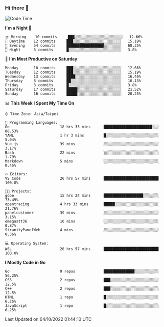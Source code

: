 ### Hi there 👋

<!--START_SECTION:waka-->
![Code Time](http://img.shields.io/badge/Code%20Time-478%20hrs%2052%20mins-blue)

**I'm a Night 🦉** 

```text
🌞 Morning    10 commits     ███░░░░░░░░░░░░░░░░░░░░░░   12.66% 
🌆 Daytime    12 commits     ███░░░░░░░░░░░░░░░░░░░░░░   15.19% 
🌃 Evening    54 commits     █████████████████░░░░░░░░   68.35% 
🌙 Night      3 commits      █░░░░░░░░░░░░░░░░░░░░░░░░   3.8%

```
📅 **I'm Most Productive on Saturday** 

```text
Monday       10 commits     ███░░░░░░░░░░░░░░░░░░░░░░   12.66% 
Tuesday      12 commits     ███░░░░░░░░░░░░░░░░░░░░░░   15.19% 
Wednesday    13 commits     ████░░░░░░░░░░░░░░░░░░░░░   16.46% 
Thursday     8 commits      ██░░░░░░░░░░░░░░░░░░░░░░░   10.13% 
Friday       3 commits      █░░░░░░░░░░░░░░░░░░░░░░░░   3.8% 
Saturday     17 commits     █████░░░░░░░░░░░░░░░░░░░░   21.52% 
Sunday       16 commits     █████░░░░░░░░░░░░░░░░░░░░   20.25%

```


📊 **This Week I Spent My Time On** 

```text
⌚︎ Time Zone: Asia/Taipei

💬 Programming Languages: 
Go                       18 hrs 33 mins      ██████████████████████░░░   88.53% 
YAML                     1 hr 3 mins         █░░░░░░░░░░░░░░░░░░░░░░░░   5.04% 
Vue.js                   39 mins             ░░░░░░░░░░░░░░░░░░░░░░░░░   3.17% 
Bash                     22 mins             ░░░░░░░░░░░░░░░░░░░░░░░░░   1.79% 
Markdown                 5 mins              ░░░░░░░░░░░░░░░░░░░░░░░░░   0.45%

🔥 Editors: 
VS Code                  20 hrs 57 mins      █████████████████████████   100.0%

🐱‍💻 Projects: 
gobe                     15 hrs 24 mins      ██████████████████░░░░░░░   73.49% 
opentracing              4 hrs 33 mins       █████░░░░░░░░░░░░░░░░░░░░   21.76% 
panelcustomer            39 mins             ░░░░░░░░░░░░░░░░░░░░░░░░░   3.15% 
omegaatt36               10 mins             ░░░░░░░░░░░░░░░░░░░░░░░░░   0.87% 
StranityPanelWeb         4 mins              ░░░░░░░░░░░░░░░░░░░░░░░░░   0.36%

💻 Operating System: 
WSL                      20 hrs 57 mins      █████████████████████████   100.0%

```

**I Mostly Code in Go** 

```text
Go                       9 repos             ██████████████░░░░░░░░░░░   56.25% 
CSS                      2 repos             ███░░░░░░░░░░░░░░░░░░░░░░   12.5% 
C++                      2 repos             ███░░░░░░░░░░░░░░░░░░░░░░   12.5% 
HTML                     1 repo              █░░░░░░░░░░░░░░░░░░░░░░░░   6.25% 
JavaScript               1 repo              █░░░░░░░░░░░░░░░░░░░░░░░░   6.25%

```



 Last Updated on 04/10/2022 01:44:10 UTC
<!--END_SECTION:waka-->

<!--
**omegaatt36/omegaatt36** is a ✨ _special_ ✨ repository because its `README.md` (this file) appears on your GitHub profile.

Here are some ideas to get you started:

- 🔭 I’m currently working on ...
- 🌱 I’m currently learning ...
- 👯 I’m looking to collaborate on ...
- 🤔 I’m looking for help with ...
- 💬 Ask me about ...
- 📫 How to reach me: ...
- 😄 Pronouns: ...
- ⚡ Fun fact: ...
-->
